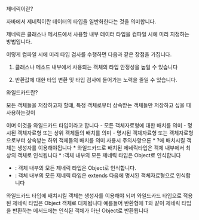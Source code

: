 제네릭이란?

자바에서 제네릭이란 데이터의 타입을 일반화한다는 것을 의미합니다.

제네릭은 클래스나 메서드에서 사용할 내부 데이터 타입을 컴파일 시에 미리 지정하는 방법입니다.

이렇게 컴파일 시에 미리 타입 검사를 수행하면 다음과 같은 장점을 가집니다.

 
1. 클래스나 메소드 내부에서 사용되는 객체의 타입 안정성을 높일 수 있습니다

2. 반환값에 대한 타입 변환 및 타입 검사에 들어가는 노력을 줄일 수 있습니다.




와일드카드란?

모든 객체들을 저장하고자 할떄, 특정 객체로부터 상속받는 객체들만 저장하고 싶을 때 사용하는것이

<?> 이며 이것을 와일드카드 타입이라고 합니다


<?> - 모든 객체자료형에 대한 배치를 의미
<? super 객체자료형> - 명시된 객체자료형 또는 상위 객체들의 배치를 의미
<? extends 객체자료형> - 명시된 객체자료형 또는 객체자료형으로부터 상속받는 하위 객체들의 배치를 의미

사용시 주의사항으론
* ?에 배치시킬 객체는 생성자를 이용해야됩니다
* 와일드카드로 배치된 제네릭타입은 객체 내부에서 최상의 객체로 인식됩니다
* <?>:객체 내부의 모든 제네릭 타입은 Object로 인식합니다
* <? super 객체자료형>: 객체 내부의 모든 제네릭 타입은 Object로 인식합니다.
* <? extends 객체자료형>: 객체 내부의 모든 제네릭 타입은 extends 다음에 명시된 객체자료형으로 인식합니다

와일드카드 타입에 배치시킬 객체는 생성자를 이용해야 되며 와일드카드 타입으로 적용된 제네릭 타입은 Object 객체로 대체됩니다
예를들어 반환형에 T와 같이 제네릭 타입을 반환하는 메서드에는 인식된 객체가 아닌 Object로 반환됩니다
